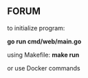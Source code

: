 ## FORUM ##

to initialize program:

**go run cmd/web/main.go**


using Makefile:
 **make run**

 or use Docker commands
